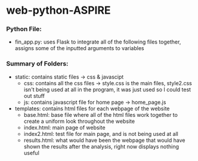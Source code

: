 # web-python-ASPIRE
### Python File:
- fin_app.py: uses Flask to integrate all of the following files together, assigns some of the inputted arguments to variables

### Summary of Folders:
- static: contains static files -> css & javascipt
  - css: contains all the css files -> style.css is the main files, style2.css isn't being used at all in the program, it was just used so I could test out stuff
  - js: contains javascript file for home page -> home_page.js
- templates: contains html files for each webpage of the website
  - base.html: base file where all of the html files work together to create a uniform look throughout the website
  - index.html: main page of website
  - index2.html: test file for main page, and is not being used at all
  - results.html: what would have been the webpage that would have shown the results after the analysis, right now displays nothing useful
